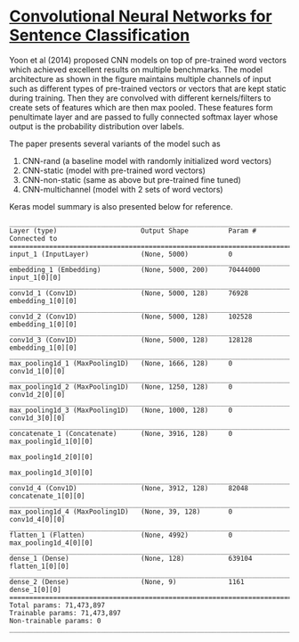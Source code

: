 # [Convolutional Neural Networks for Sentence Classification](https://arxiv.org/abs/1408.5882)

Yoon et al (2014) proposed CNN models on top of pre-trained word vectors which achieved excellent results on multiple benchmarks. The model architecture as shown in the figure maintains multiple channels of input such as different types of pre-trained vectors or vectors that are kept static during training. Then they are convolved with different kernels/filters to create sets of features which are then max pooled. These features form penultimate layer and are passed to fully connected softmax layer whose output is the probability distribution over labels.

The paper presents several variants of the model such as

1. CNN-rand (a baseline model with randomly initialized word vectors)
2. CNN-static (model with pre-trained word vectors)
3. CNN-non-static (same as above but pre-trained fine tuned)
4. CNN-multichannel (model with 2 sets of word vectors)

Keras model summary is also presented below for reference.

```
____________________________________________________________________________________________________
Layer (type)                     Output Shape          Param #     Connected to
====================================================================================================
input_1 (InputLayer)             (None, 5000)          0
____________________________________________________________________________________________________
embedding_1 (Embedding)          (None, 5000, 200)     70444000    input_1[0][0]
____________________________________________________________________________________________________
conv1d_1 (Conv1D)                (None, 5000, 128)     76928       embedding_1[0][0]
____________________________________________________________________________________________________
conv1d_2 (Conv1D)                (None, 5000, 128)     102528      embedding_1[0][0]
____________________________________________________________________________________________________
conv1d_3 (Conv1D)                (None, 5000, 128)     128128      embedding_1[0][0]
____________________________________________________________________________________________________
max_pooling1d_1 (MaxPooling1D)   (None, 1666, 128)     0           conv1d_1[0][0]
____________________________________________________________________________________________________
max_pooling1d_2 (MaxPooling1D)   (None, 1250, 128)     0           conv1d_2[0][0]
____________________________________________________________________________________________________
max_pooling1d_3 (MaxPooling1D)   (None, 1000, 128)     0           conv1d_3[0][0]
____________________________________________________________________________________________________
concatenate_1 (Concatenate)      (None, 3916, 128)     0           max_pooling1d_1[0][0]
                                                                   max_pooling1d_2[0][0]
                                                                   max_pooling1d_3[0][0]
____________________________________________________________________________________________________
conv1d_4 (Conv1D)                (None, 3912, 128)     82048       concatenate_1[0][0]
____________________________________________________________________________________________________
max_pooling1d_4 (MaxPooling1D)   (None, 39, 128)       0           conv1d_4[0][0]
____________________________________________________________________________________________________
flatten_1 (Flatten)              (None, 4992)          0           max_pooling1d_4[0][0]
____________________________________________________________________________________________________
dense_1 (Dense)                  (None, 128)           639104      flatten_1[0][0]
____________________________________________________________________________________________________
dense_2 (Dense)                  (None, 9)             1161        dense_1[0][0]
====================================================================================================
Total params: 71,473,897
Trainable params: 71,473,897
Non-trainable params: 0
____________________________________________________________________________________________________
```
